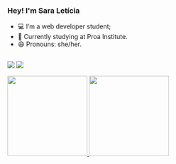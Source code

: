 ### Hey! I'm Sara Letícia

- 💻 I’m a web developer student;
- 📖 Currently studying at Proa Institute.
- 😄 Pronouns: she/her.
  ##
 
<div> 
  
 <a href = "mailto:contatosaraleticianascimento@gmail.com"><img src="https://img.shields.io/badge/Gmail-D14836?style=for-the-badge&logo=gmail&logoColor=white" target="_blank"></a>
  <a href="https://www.linkedin.com/in/sara-let%C3%ADcia-7503b6264/" target="_blank"><img src="https://img.shields.io/badge/-LinkedIn-%230077B5?style=for-the-badge&logo=linkedin&logoColor=white" target="_blank"></a> 
  
</div>
<div>
<a href="https://github.com/sara-lnas">
<img loading="lazy" height="180em" src="https://github-readme-stats.vercel.app/api/top-langs/?username=sara-lnas&layout=compact&langs_count=7&theme=tokyonight"/>
<img loading="lazy" height="180em" src="https://github-readme-stats.vercel.app/api?username=sara-lnas&show_icons=true&theme=tokyonight&include_all_commits=true&count_private=true"/>
</div>
